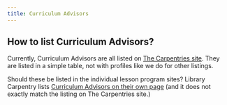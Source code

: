```yaml
---
title: Curriculum Advisors
---
```


## How to list Curriculum Advisors?

Currently, Curriculum Advisors are all listed on [The Carpentries site]( https://carpentries.org/curriculum-advisors/).  They are listed in a simple table, not with profiles like we do for other listings.

Should these be listed in the individual lesson program sites? Library Carpentry lists [Curriculum Advisors on their own page](https://librarycarpentry.org/governance/) (and it does not exactly match the listing on The Carpentries site.)


